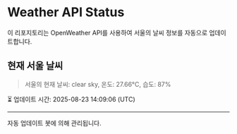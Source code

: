
# Weather API Status

이 리포지토리는 OpenWeather API를 사용하여 서울의 날씨 정보를 자동으로 업데이트합니다.

## 현재 서울 날씨
> 서울의 현재 날씨: clear sky, 온도: 27.66°C, 습도: 87%

⏳ 업데이트 시간: 2025-08-23 14:09:06 (UTC)

---
자동 업데이트 봇에 의해 관리됩니다.
